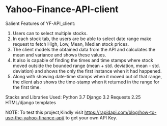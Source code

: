 # Yahoo-Finance-API-client
Salient Features of YF-API_client: 
1. Users can to select multiple stocks.
2. In each stock tab, the users are be able to select date range make request to fetch High, Low, Mean, Median stock prices. 
3. The client models the obtained data from the API and calculates the mean and variance and shows these values.
4. It also is capable of finding the times and time stamps where stock moved outside the bounded range (mean + std. deviation, mean - std. deviation) and shows the  only the first instance when it had happened.
5. Along with showing date-time stamps when it moved out of that range, the client also shows the time-stamp when it returned in the range for the first time.


Stacks and Libraries Used:
Python 3.7
Django 3.2
Requests 2.25
HTML/django templates

NOTE: To test this project,Kindly visit https://rapidapi.com/blog/how-to-use-the-yahoo-finance-api/ to get your own API Key.
